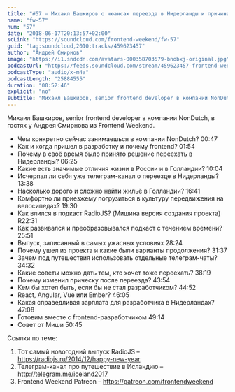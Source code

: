 ```yaml
---
title: "#57 – Михаил Башкиров о нюансах переезда в Нидерланды и причинах ухода из RadioJS"
name: "fw-57"
num: "57"
date: "2018-06-17T20:13:57+02:00"
scLink: "https://soundcloud.com/frontend-weekend/fw-57"
guid: "tag:soundcloud,2010:tracks/459623457"
author: "Андрей Смирнов"
image: "https://i1.sndcdn.com/avatars-000358703579-bnobxj-original.jpg"
podcastUrl: "https://feeds.soundcloud.com/stream/459623457-frontend-weekend-fw-57.m4a"
podcastType: "audio/x-m4a"
podcastLength: "25884555"
duration: "00:52:46"
explicit: "no"
subtitle: "Михаил Башкиров, senior frontend developer в компании NonDutch, в гостях у Андрея Смирнова из Frontend Weekend.  "
---
```

Михаил Башкиров, senior frontend developer в компании NonDutch, в гостях у Андрея Смирнова из Frontend Weekend.  

- Чем конкретно сейчас занимаешься в компании NonDutch? <timecode>00:47</timecode>
- Как и когда пришел в разработку и почему frontend? <timecode>01:54</timecode>
- Почему в своё время было принято решение переехать в Нидерланды? <timecode>06:25</timecode>
- Какие есть значимые отличия жизни в России и в Голландии? <timecode>10:04</timecode>
- Исчерпал ли себя уже телеграм-канал о переезде в Нидерланды? <timecode>13:38</timecode>
- Насколько дорого и сложно найти жильё в Голландии? <timecode>16:41</timecode>
- Комфортно ли приезжему погрузиться в культуру передвижения на велосипедах? <timecode>19:30</timecode>
- Как влился в подкаст RadioJS? (Мишина версия создания проекта) R<timecode>22:31</timecode>
- Как развивался и преобразовывался подкаст с течением времени? <timecode>25:51</timecode>
- Выпуск, записанный в самых ужасных условиях <timecode>28:24</timecode>
- Почему ушел из проекта и какие были варианты продолжения? <timecode>31:37</timecode>
- Зачем под путешествия использовать отдельные телеграм-чаты? <timecode>34:32</timecode>
- Какие советы можно дать тем, кто хочет тоже переехать? <timecode>38:19</timecode>
- Почему изменил прическу после переезда? <timecode>43:54</timecode>
- Кем бы хотел быть, если бы не стал разработчиком? <timecode>44:52</timecode>
- React, Angular, Vue или Ember? <timecode>46:05</timecode>
- Какая справедливая зарплата для разработчика в Нидерландах? <timecode>47:08</timecode>
- Готовим вместе с frontend-разработчиком <timecode>49:14</timecode>
- Совет от Миши <timecode>50:45</timecode>

Ссылки по теме:
1) Тот самый новогодний выпуск RadioJS – https://radiojs.ru/2014/12/happy-new-year
2) Телеграм-канал про путешествие в Исландию – http://telegram.me/iceland2017
3) Frontend Weekend Patreon – https://patreon.com/frontendweekend